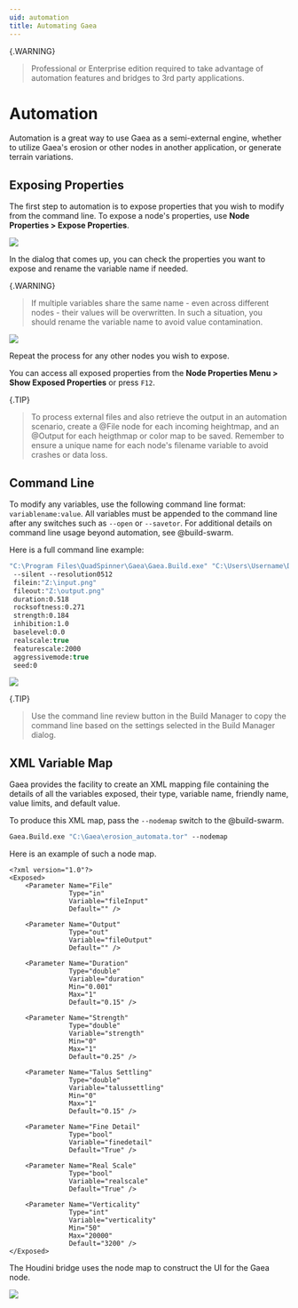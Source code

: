 ```yaml
---
uid: automation
title: Automating Gaea
---
```


{.WARNING}
> Professional or Enterprise edition required to take advantage of automation features and bridges to 3rd party applications.

# Automation

Automation is a great way to use Gaea as a semi-external engine, whether to utilize Gaea's erosion or other nodes in another application, or generate terrain variations.

## Exposing Properties

The first step to automation is to expose properties that you wish to modify from the command line. To expose a node's properties, use **Node Properties > Expose Properties**.

![](/images/ui/automation-expose-menu.png)

In the dialog that comes up, you can check the properties you want to expose and rename the variable name if needed. 

{.WARNING}
> If multiple variables share the same name - even across different nodes - their values will be overwritten. In such a situation, you should rename the variable name to avoid value contamination.

![](/images/ui/automation-expose-dialog.png)

Repeat the process for any other nodes you wish to expose.

You can access all exposed properties from the **Node Properties Menu > Show Exposed Properties** or press `F12`.

{.TIP}
> To process external files and also retrieve the output in an automation scenario, create a @File node for each incoming heightmap, and an @Output for each heigthmap or color map to be saved. Remember to ensure a unique name for each node's filename variable to avoid crashes or data loss.

## Command Line

To modify any variables, use the following command line format: `variablename:value`. All variables must be appended to the command line after any switches such as `--open` or `--savetor`. For additional details on command line usage beyond automation, see @build-swarm.

Here is a full command line example:
```vb
"C:\Program Files\QuadSpinner\Gaea\Gaea.Build.exe" "C:\Users\Username\Documents\Gaea\erosion_automata.tor" 
 --silent --resolution0512 
 filein:"Z:\input.png" 
 fileout:"Z:\output.png" 
 duration:0.518 
 rocksoftness:0.271 
 strength:0.184 
 inhibition:1.0 
 baselevel:0.0 
 realscale:true 
 featurescale:2000 
 aggressivemode:true
 seed:0 
```

![](/images/ui/automation-buildmanager-commandline.png)

{.TIP}
> Use the command line review button in the Build Manager to copy the command line based on the settings selected in the Build Manager dialog.

## XML Variable Map

Gaea provides the facility to create an XML mapping file containing the details of all the variables exposed, their type, variable name, friendly name, value limits, and default value.

To produce this XML map, pass the `--nodemap` switch to the @build-swarm.

```vb
Gaea.Build.exe "C:\Gaea\erosion_automata.tor" --nodemap
```

Here is an example of such a node map.

```
<?xml version="1.0"?>
<Exposed>
    <Parameter Name="File" 
               Type="in" 
               Variable="fileInput" 
               Default="" />

    <Parameter Name="Output" 
               Type="out" 
               Variable="fileOutput" 
               Default="" />

    <Parameter Name="Duration" 
               Type="double" 
               Variable="duration" 
               Min="0.001" 
               Max="1" 
               Default="0.15" />

    <Parameter Name="Strength" 
               Type="double" 
               Variable="strength" 
               Min="0" 
               Max="1" 
               Default="0.25" />

    <Parameter Name="Talus Settling" 
               Type="double" 
               Variable="talussettling" 
               Min="0" 
               Max="1" 
               Default="0.15" />

    <Parameter Name="Fine Detail" 
               Type="bool" 
               Variable="finedetail" 
               Default="True" />

    <Parameter Name="Real Scale" 
               Type="bool" 
               Variable="realscale" 
               Default="True" />
               
    <Parameter Name="Verticality" 
               Type="int" 
               Variable="verticality" 
               Min="50" 
               Max="20000" 
               Default="3200" />
</Exposed>

```
The Houdini bridge uses the node map to construct the UI for the Gaea node.

![](/images/ui/Houdini.jpg)

